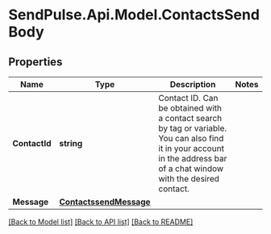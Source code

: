 # SendPulse.Api.Model.ContactsSendBody
## Properties

Name | Type | Description | Notes
------------ | ------------- | ------------- | -------------
**ContactId** | **string** | Contact ID. Can be obtained with a contact search by tag or variable. You can also find it in your account in the address bar of a chat window with the desired contact. | 
**Message** | [**ContactssendMessage**](ContactssendMessage.md) |  | 

[[Back to Model list]](../README.md#documentation-for-models) [[Back to API list]](../README.md#documentation-for-api-endpoints) [[Back to README]](../README.md)

